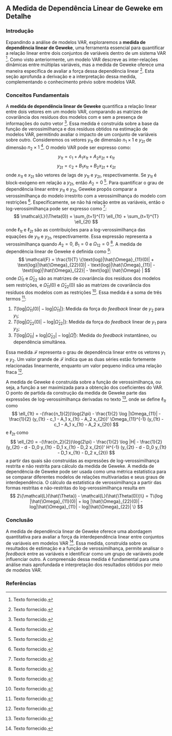 ## A Medida de Dependência Linear de Geweke em Detalhe
### Introdução
Expandindo a análise de modelos VAR, exploraremos a **medida de dependência linear de Geweke**, uma ferramenta essencial para quantificar a relação linear entre dois conjuntos de variáveis dentro de um sistema VAR [^1]. Como visto anteriormente, um modelo VAR descreve as inter-relações dinâmicas entre múltiplas variáveis, mas a medida de Geweke oferece uma maneira específica de avaliar a força dessa dependência linear [^1]. Esta seção aprofunda a derivação e a interpretação dessa medida, complementando o conhecimento prévio sobre modelos VAR.

### Conceitos Fundamentais
A **medida de dependência linear de Geweke** quantifica a relação linear entre dois vetores em um modelo VAR, comparando as matrizes de covariância dos resíduos dos modelos com e sem a presença de informações do outro vetor [^1]. Essa medida é construída sobre a base da função de verossimilhança e dos resíduos obtidos na estimação de modelos VAR, permitindo avaliar o impacto de um conjunto de variáveis sobre outro.
Consideremos os vetores $y_{1t}$ de dimensão $n_1 \times 1$ e $y_{2t}$ de dimensão $n_2 \times 1$ [^1]. O modelo VAR pode ser expresso como:
$$
y_{1t} = c_1 + A_1 x_{1t} + A_2 x_{2t} + \epsilon_{1t}
$$
$$
y_{2t} = c_2 + B_1 x_{1t} + B_2 x_{2t} + \epsilon_{2t}
$$
onde $x_{1t}$ e $x_{2t}$ são vetores de lags de $y_{1t}$ e $y_{2t}$, respectivamente. Se $y_{1t}$ é block-exógeno em relação a $y_{2t}$, então $A_2 = 0$ [^1].
Para quantificar o grau de dependência linear entre $y_{1t}$ e $y_{2t}$, Geweke propôs comparar a verossimilhança do modelo irrestrito com a verossimilhança do modelo com restrições [^1]. Especificamente, se não há relação entre as variáveis, então o log-verossimilhança pode ser expresso como [^1]:
$$
\mathcal{L}(\Theta(0)) = \sum_{t=1}^{T} \ell_{1t} + \sum_{t=1}^{T} \ell_{2t}
$$
onde  $\ell_{1t}$ e $\ell_{2t}$ são as contribuições para a log-verossimilhança das equações de $y_{1t}$ e $y_{2t}$, respectivamente. Essa expressão representa a verossimilhança quando $A_2 = 0$, $B_1 = 0$ e $\Omega_{12} = 0$ [^1].
A medida de dependência linear de Geweke é definida como [^1]:
$$
\mathcal{F} = \frac{1}{T} \{\text{log}|\hat{\Omega}_{11}(0)| + \text{log}|\hat{\Omega}_{22}(0)| - \text{log}|\hat{\Omega}_{11}| - \text{log}|\hat{\Omega}_{22}| - \text{log}| \hat{\Omega} |
$$
onde  $\hat{\Omega}_{11}$ e $\hat{\Omega}_{22}$ são as matrizes de covariância dos resíduos dos modelos sem restrições, e  $\hat{\Omega}_{11}(0)$ e $\hat{\Omega}_{22}(0)$  são as matrizes de covariância dos resíduos dos modelos com as restrições [^1]. Essa medida é a soma de três termos [^1]:
1.  $T\{ \text{log} |\hat{\Omega}_{11}(0)| - \text{log} |\hat{\Omega}_{11}| \}$: Medida da força do *feedback* linear de $y_2$ para $y_1$;
2.  $T\{ \text{log} |\hat{\Omega}_{22}(0)| - \text{log} |\hat{\Omega}_{22}| \}$: Medida da força do *feedback* linear de $y_1$ para $y_2$;
3.  $T\{ \text{log} |\hat{\Omega}_{11}| + \text{log} |\hat{\Omega}_{22}| - \text{log} |\hat{\Omega}|\}$: Medida do *feedback* instantâneo, ou dependência simultânea.

Essa medida  $\mathcal{F}$  representa o grau de dependência linear entre os vetores $y_1$ e $y_2$. Um valor grande de $\mathcal{F}$ indica que as duas séries estão fortemente relacionadas linearmente, enquanto um valor pequeno indica uma relação fraca [^1].

A medida de Geweke é construída sobre a função de verossimilhança, ou seja,  a função a ser maximizada para a obtenção dos coeficientes do VAR.  O ponto de partida da construção da medida de Geweke parte das expressões de log-verossimilhança derivadas no texto [^1], onde se define $\ell_{1t}$ como
$$
\ell_{1t} = -(\frac{n_1}{2})\log(2\pi) - \frac{1}{2} \log |\Omega_{11}| - \frac{1}{2} (y_{1t} - c_1 - A_1 x_{1t} - A_2 x_{2t})' \Omega_{11}^{-1} (y_{1t} - c_1 - A_1 x_{1t} - A_2 x_{2t})
$$
e $\ell_{2t}$ como
$$
\ell_{2t} = -(\frac{n_2}{2})\log(2\pi) - \frac{1}{2} \log |H| - \frac{1}{2} (y_{2t} - d - D_0 y_{1t} - D_1 x_{1t} - D_2 x_{2t})' H^{-1} (y_{2t} - d - D_0 y_{1t} - D_1 x_{1t} - D_2 x_{2t})
$$
a partir das quais são construídas as expressões de log-verossimilhança  restrita e não restrita para cálculo da medida de Geweke.
A medida de dependência de Geweke pode ser usada como uma métrica estatística para se comparar diferentes modelos de relações multivariadas e seus graus de interdependência.
O cálculo da estatística de verossimilhança a partir das formas restritas e não-restritas do log-verossimilhança  resulta em
$$
2\{\mathcal{L}(\hat{\Theta}) - \mathcal{L}(\hat{\Theta(0)})\} = T\{log |\hat{\Omega}_{11}(0)| + log |\hat{\Omega}_{22}(0)| - log|\hat{\Omega}_{11}| - log|\hat{\Omega}_{22}| \}
$$

### Conclusão
A medida de dependência linear de Geweke oferece uma abordagem quantitativa para avaliar a força da interdependência linear entre conjuntos de variáveis em modelos VAR [^1]. Essa medida, construída sobre os resultados de estimação e a função de verossimilhança, permite analisar o *feedback* entre as variáveis e identificar como um grupo de variáveis pode influenciar outro. A compreensão dessa medida é fundamental para uma análise mais aprofundada e interpretação dos resultados obtidos por meio de modelos VAR.

### Referências
[^1]: Texto fornecido.
<!-- END -->
